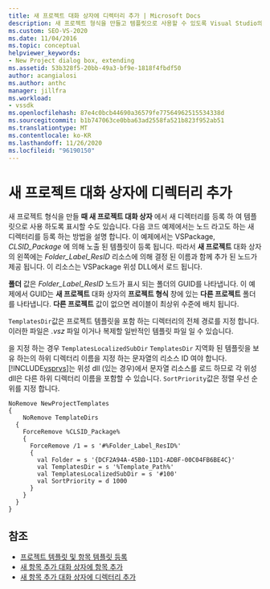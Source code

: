 ```yaml
---
title: 새 프로젝트 대화 상자에 디렉터리 추가 | Microsoft Docs
description: 새 프로젝트 형식을 만들고 템플릿으로 사용할 수 있도록 Visual Studio의 새 프로젝트 대화 상자에 디렉터리를 추가 하는 방법에 대해 알아봅니다.
ms.custom: SEO-VS-2020
ms.date: 11/04/2016
ms.topic: conceptual
helpviewer_keywords:
- New Project dialog box, extending
ms.assetid: 53b328f5-20bb-49a3-bf9e-1818f4fbdf50
author: acangialosi
ms.author: anthc
manager: jillfra
ms.workload:
- vssdk
ms.openlocfilehash: 87e4c0bcb44690a36579fe77564962515534338d
ms.sourcegitcommit: b1b747063ce0bba63ad2558fa521b823f952ab51
ms.translationtype: MT
ms.contentlocale: ko-KR
ms.lasthandoff: 11/26/2020
ms.locfileid: "96190150"
---
```

# <a name="add-directories-to-the-new-project-dialog-box"></a>새 프로젝트 대화 상자에 디렉터리 추가
새 프로젝트 형식을 만들 **때 새 프로젝트 대화 상자** 에서 새 디렉터리를 등록 하 여 템플릿으로 사용 하도록 표시할 수도 있습니다. 다음 코드 예제에서는 노드 라고도 하는 새 디렉터리를 등록 하는 방법을 설명 합니다. 이 예제에서는 VSPackage, *CLSID_Package* 에 의해 노출 된 템플릿이 등록 됩니다. 따라서 **새 프로젝트** 대화 상자의 왼쪽에는 *Folder_Label_ResID* 리소스에 의해 결정 된 이름과 함께 추가 된 노드가 제공 됩니다. 이 리소스는 VSPackage 위성 DLL에서 로드 됩니다.

 **폴더** 값은 *Folder_Label_ResID* 노드가 표시 되는 폴더의 GUID를 나타냅니다. 이 예제에서 GUID는 **새 프로젝트** 대화 상자의 **프로젝트 형식** 창에 있는 **다른 프로젝트** 폴더를 나타냅니다. **다른 프로젝트** 값이 없으면 레이블이 최상위 수준에 배치 됩니다.

 `TemplatesDir`값은 프로젝트 템플릿을 포함 하는 디렉터리의 전체 경로를 지정 합니다. 이러한 파일은 *.vsz* 파일 이거나 복제할 일반적인 템플릿 파일 일 수 있습니다.

 을 지정 하는 경우 `TemplatesLocalizedSubDir` `TemplatesDir` 지역화 된 템플릿을 보유 하는의 하위 디렉터리 이름을 지정 하는 문자열의 리소스 ID 여야 합니다. [!INCLUDE[vsprvs](../../code-quality/includes/vsprvs_md.md)]는 위성 dll (있는 경우)에서 문자열 리소스를 로드 하므로 각 위성 dll은 다른 하위 디렉터리 이름을 포함할 수 있습니다. `SortPriority`값은 정렬 우선 순위를 지정 합니다.

```
NoRemove NewProjectTemplates
{
    NoRemove TemplateDirs
  {
    ForceRemove %CLSID_Package%
    {
      ForceRemove /1 = s '#%Folder_Label_ResID%'
      {
        val Folder = s '{DCF2A94A-45B0-11D1-ADBF-00C04FB6BE4C}'
        val TemplatesDir = s '%Template_Path%'
        val TemplatesLocalizedSubDir = s '#100'
        val SortPriority = d 1000
      }
    }
  }
}
```

## <a name="see-also"></a>참조
- [프로젝트 템플릿 및 항목 템플릿 등록](../../extensibility/internals/registering-project-and-item-templates.md)
- [새 항목 추가 대화 상자에 항목 추가](../../extensibility/internals/adding-items-to-the-add-new-item-dialog-boxes.md)
- [새 항목 추가 대화 상자에 디렉터리 추가](../../extensibility/internals/adding-directories-to-the-add-new-item-dialog-box.md)
